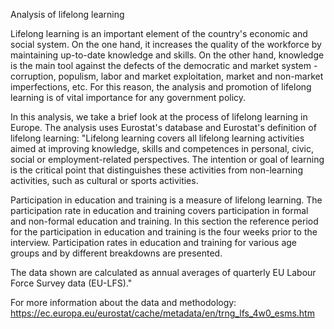 Analysis of lifelong learning

Lifelong learning is an important element of the country's economic and social system. On the one hand, it increases the quality of the workforce by maintaining up-to-date knowledge and skills. On the other hand, knowledge is the main tool against the defects of the democratic and market system - corruption, populism, labor and market exploitation, market and non-market imperfections, etc. For this reason, the analysis and promotion of lifelong learning is of vital importance for any government policy.

In this analysis, we take a brief look at the process of lifelong learning in Europe. The analysis uses Eurostat's database and Eurostat's definition of lifelong learning: "Lifelong learning covers all lifelong learning activities aimed at improving knowledge, skills and competences in personal, civic, social or employment-related perspectives. The intention or goal of learning is the critical point that distinguishes these activities from non-learning activities, such as cultural or sports activities.

Participation in education and training is a measure of lifelong learning. The participation rate in education and training covers participation in formal and non-formal education and training. In this section the reference period for the participation in education and training is the four weeks prior to the interview. Participation rates in education and training for various age groups and by different breakdowns are presented.

The data shown are calculated as annual averages of quarterly EU Labour Force Survey data (EU-LFS)."

For more information about the data and methodology: https://ec.europa.eu/eurostat/cache/metadata/en/trng_lfs_4w0_esms.htm
